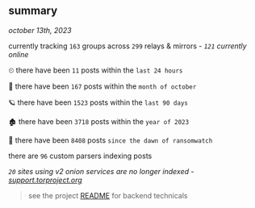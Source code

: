 
## summary
_october 13th, 2023_

currently tracking `163` groups across `299` relays & mirrors - _`121` currently online_

⏲ there have been `11` posts within the `last 24 hours`

🦈 there have been `167` posts within the `month of october`

🪐 there have been `1523` posts within the `last 90 days`

🏚 there have been `3718` posts within the `year of 2023`

🦕 there have been `8408` posts `since the dawn of ransomwatch`

there are `96` custom parsers indexing posts

_`20` sites using v2 onion services are no longer indexed - [support.torproject.org](https://support.torproject.org/onionservices/v2-deprecation/)_

> see the project [README](https://github.com/joshhighet/ransomwatch#ransomwatch--) for backend technicals
